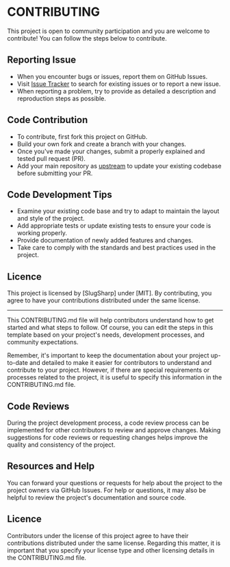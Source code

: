 # CONTRIBUTING

This project is open to community participation and you are welcome to contribute! You can follow the steps below to contribute.

## Reporting Issue

- When you encounter bugs or issues, report them on GitHub Issues.
- Visit [Issue Tracker](https://github.com/furkandeveloper/SlugSharp/issues) to search for existing issues or to report a new issue.
- When reporting a problem, try to provide as detailed a description and reproduction steps as possible.

## Code Contribution

- To contribute, first fork this project on GitHub.
- Build your own fork and create a branch with your changes.
- Once you've made your changes, submit a properly explained and tested pull request (PR).
- Add your main repository as [upstream](https://help.github.com/articles/syncing-a-fork/) to update your existing codebase before submitting your PR.

## Code Development Tips

- Examine your existing code base and try to adapt to maintain the layout and style of the project.
- Add appropriate tests or update existing tests to ensure your code is working properly.
- Provide documentation of newly added features and changes.
- Take care to comply with the standards and best practices used in the project.

## Licence

This project is licensed by [SlugSharp] under [MIT]. By contributing, you agree to have your contributions distributed under the same license.

---

This CONTRIBUTING.md file will help contributors understand how to get started and what steps to follow. Of course, you can edit the steps in this template based on your project's needs, development processes, and community expectations.

Remember, it's important to keep the documentation about your project up-to-date and detailed to make it easier for contributors to understand and contribute to your project. However, if there are special requirements or processes related to the project, it is useful to specify this information in the CONTRIBUTING.md file.

## Code Reviews

During the project development process, a code review process can be implemented for other contributors to review and approve changes.
Making suggestions for code reviews or requesting changes helps improve the quality and consistency of the project.

## Resources and Help
You can forward your questions or requests for help about the project to the project owners via GitHub Issues.
For help or questions, it may also be helpful to review the project's documentation and source code.

## Licence
Contributors under the license of this project agree to have their contributions distributed under the same license. Regarding this matter, it is important that you specify your license type and other licensing details in the CONTRIBUTING.md file.
